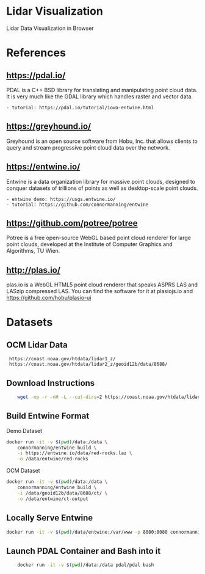 # Lidar Visualization
Lidar Data Visualization in Browser

# References

## https://pdal.io/
PDAL is a C++ BSD library for translating and manipulating point cloud data. It is very much like the GDAL library which handles raster and vector data. 

    - tutorial: https://pdal.io/tutorial/iowa-entwine.html

## https://greyhound.io/
Greyhound is an open source software from Hobu, Inc. that allows clients to query and stream progressive point cloud data over the network.

## https://entwine.io/
Entwine is a data organization library for massive point clouds, designed to conquer datasets of trillions of points as well as desktop-scale point clouds.

    - entwine demo: https://usgs.entwine.io/
    - tutorial: https://github.com/connormanning/entwine


## https://github.com/potree/potree
Potree is a free open-source WebGL based point cloud renderer for large point clouds, developed at the Institute of Computer Graphics and Algorithms, TU Wien.

## http://plas.io/
plas.io is a WebGL HTML5 point cloud renderer that speaks ASPRS LAS and LASzip compressed LAS. You can find the software for it at plasiojs.io and https://github.com/hobu/plasio-ui


# Datasets

## OCM Lidar Data
     https://coast.noaa.gov/htdata/lidar1_z/
     https://coast.noaa.gov/htdata/lidar2_z/geoid12b/data/8688/

## Download Instructions
```sh
    wget -np -r -nH -L --cut-dirs=2 https://coast.noaa.gov/htdata/lidar2_z/geoid12b/data/8688/ 
```

## Build Entwine Format
Demo Dataset
```sh
docker run -it -v $(pwd)/data:/data \
    connormanning/entwine build \
    -i https://entwine.io/data/red-rocks.laz \
    -o /data/entwine/red-rocks
```
OCM Dataset
```sh
docker run -it -v $(pwd)/data:/data \
    connormanning/entwine build \
    -i /data/geoid12b/data/8688/ct/ \
    -o /data/entwine/ct-output
```

## Locally Serve Entwine

```sh
docker run -it -v $(pwd)/data/entwine:/var/www -p 8080:8080 connormanning/http-server
```

## Launch PDAL Container and Bash into it

```sh
    docker run -it -v $(pwd)/data:/data pdal/pdal bash
```
